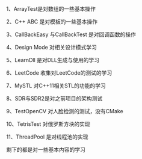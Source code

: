 1、ArrayTest是对数组的一些基本操作

2、C++ ABC 是对模板的一些基本操作

3、CallBackEasy 与CallBackTest 是对回调函数的操作

4、Design Mode 对相关设计模式学习

5、LearnDll 是对DLL生成与使用的学习

6、LeetCode 收集对LeetCode的测试的学习

7、MySTL 对C++11相关STL的功能的学习

8、SDR与SDR2是对之前项目的架构测试

9、TestOpenCV 对人脸检测的测试，没有CMake

10、TetrisTest 对俄罗斯方块的实现

11、ThreadPool 是对线程池的实现

剩下的都是对一些基本内容的学习
